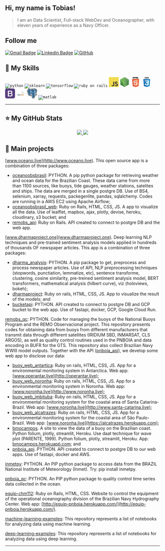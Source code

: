 ## Hi, my name is <strong>Tobias!</strong>

> I am an Data Scientist, Full-stack WebDev and Oceanographer, with eleven years of experience as a Navy Officer.

## Follow me
[![Gmail Badge](https://img.shields.io/badge/-tobias.ramalho.ferreira@gmail.com-c14438?style=flat-square&logo=Gmail&logoColor=white&link=mailto:tobias.ramalho.ferreira@gmail.com)](mailto:tobias.ramalho.ferreira@gmail.com)
[![Linkedin Badge](https://img.shields.io/badge/-soutobias-blue?style=flat-square&logo=Linkedin&logoColor=white&link=https://www.linkedin.com/in/soutobias/)](https://www.linkedin.com/in/soutobias/)
[![GitHub](https://img.shields.io/badge/-GitHub-181717?style=flat-square&logo=github&logoColor=white&link=https://github.com/soutobias)](https://github.com/soutobias)

## 🚀 My Skills

<code><img height="32" src="https://upload.wikimedia.org/wikipedia/commons/thumb/c/c3/Python-logo-notext.svg/768px-Python-logo-notext.svg.png" alt="python"/></code>
<code><img height="32" src="https://upload.wikimedia.org/wikipedia/commons/thumb/0/05/Scikit_learn_logo_small.svg/1280px-Scikit_learn_logo_small.svg.png" alt="sklearn"/></code>
<code><img height="32" src="https://upload.wikimedia.org/wikipedia/commons/thumb/2/2d/Tensorflow_logo.svg/1200px-Tensorflow_logo.svg.png" alt="tensorflow"/></code>
<code><img height="32" src="https://upload.wikimedia.org/wikipedia/commons/1/16/Ruby_on_Rails-logo.png" alt="ruby on rails"/></code>
<code><img height="32" src="https://raw.githubusercontent.com/github/explore/80688e429a7d4ef2fca1e82350fe8e3517d3494d/topics/javascript/javascript.png" alt="Javascript"/></code>
<code><img height="32" src="https://raw.githubusercontent.com/github/explore/80688e429a7d4ef2fca1e82350fe8e3517d3494d/topics/nodejs/nodejs.png" alt="Nodejs"/></code>
<code><img height="32" src="https://raw.githubusercontent.com/github/explore/80688e429a7d4ef2fca1e82350fe8e3517d3494d/topics/html/html.png" alt="HTML5"/></code>
<code><img height="32" src="https://raw.githubusercontent.com/github/explore/80688e429a7d4ef2fca1e82350fe8e3517d3494d/topics/css/css.png" alt="CSS"/></code>
<code><img height="32" src="https://raw.githubusercontent.com/github/explore/80688e429a7d4ef2fca1e82350fe8e3517d3494d/topics/bootstrap/bootstrap.png" alt="Bootstrap"/></code>
<code><img height="32" src="https://raw.githubusercontent.com/github/explore/80688e429a7d4ef2fca1e82350fe8e3517d3494d/topics/mysql/mysql.png" alt="MySQL"/></code>
<code><img height="32" src="https://raw.githubusercontent.com/github/explore/80688e429a7d4ef2fca1e82350fe8e3517d3494d/topics/postgresql/postgresql.png" alt="PostegreSQL"/></code>
<code><img height="32" src="https://upload.wikimedia.org/wikipedia/commons/2/21/Matlab_Logo.png" alt="matlab"/></code>

---

## ⭐ My GitHub Stats

<p align="center">
<a href="https://github.com/soutobias">
  <img height="180em" src="https://github-readme-stats-eight-theta.vercel.app/api?username=soutobias&show_icon  s=true&theme=algolia&include_all_commits=true&count_private=true"/>
  <img height="180em" src="https://github-readme-stats-eight-theta.vercel.app/api/top-langs/?username=soutobias&layout=compact&langs_count=8&theme=algolia"/>
</a>
</p>



## 🔭 Main projects
[www.oceano.live](http://www.oceano.live). This open source app is a combination of three packages:
- [oceanoobsbrasil](https://github.com/soutobias/oceanoobsbrasil): PYTHON. A pip python package for retrieving weather and ocean data for the Brazilian Coast. These data came from more than 1100 sources, like buoys, tide gauges, weather stations, satelites and ships. The data are merged in a single postgre DB. Use of BS4, selenium, xarray, requests, packegenlite, pandas, sqlalchemy. Codes are running in a AWS EC2 using Apache Airflow;
- [oceanoobsbrasil_web](https://github.com/soutobias/oceanoobsbrasil_web): Ruby on Rails, HTML, CSS, JS. A app to visualize all the data. Use of lealflet, mapbox, ajax, plotly, devise, heroku, cloudinary, s3 bucket; and
- [remobs_api](https://github.com/soutobias/remobs_api): Ruby on Rails. API created to connect to postgre DB and the web app.

[www.dharmaproject.one](www.dharmaproject.one). Deep learning NLP techniques and pre-trained sentiment analysis models applied in hundreds of thousands OF newspaper articles. This app is a combination of three packages:
- [dharma_analysis](https://github.com/soutobias/dharma_analysis): PYTHON. A pip package to get, preprocess and process newspaper articles. Use of API, NLP preprocessing techniques (stopwords, punctiation, lemmatize, etc), sentence transforme, clustering, cosine similarity, pre-treined sentiment analysis model, BERT transformers, mathematical analysis (hilbert curve), viz (holoviews, bokeh);
- [dharmaproject](https://github.com/soutobias/dharmaproject): Ruby on rails, HTML, CSS, JS. App to visualize the result of the models; and
- [bucketapi](https://github.com/soutobias/bucketapi): PYTHON. API created to connect to postgre DB and GCP bucket to the web app. Use of fastapi, docker, GCP, Google Cloud Run.

[remobs_qc](https://github.com/soutobias/remobs_qc): PYTHON. Code for managing the buoys of the National Buoys Program and the REMO Observacional project. This repository presents codes for obtaining data from buoys from different manufacturers that transmit data through different satellites (IRIDIUM SBD, INMARSAT, CLS ARGOS), as well as quality control routines used in the PNBOIA and data encoding in BUFR for the GTS. This repository also collect Brazilian Navy WWIII model outputs. Together with the API ([pnboia_api](https://github.com/pnboia-brasil/pnboia_api)), we develop some web app to disclose our data:
- [buoy_web_antartica](https://github.com/pnboia-brasil/buoy_web_antartica): Ruby on rails, HTML, CSS, JS. App for a environmental monitoring system in Antarctica. Web app: [www.operantar.live](http://operantar.live);
- [buoy_web_noronha](https://github.com/pnboia-brasil/buoy_web_noronha): Ruby on rails, HTML, CSS, JS. App for a environmental monitoring system in Noronha. Web app: [www.noronha.live](http://www.noronha.live);
- [buoy_web_imbituba](https://github.com/pnboia-brasil/buoy_web_imbituba): Ruby on rails, HTML, CSS, JS. App for a environmental monitoring system for the coastal area of Santa Catarina-Brazil. Web app: [www.noronha.live](http://www.santa-catarina.live);
- [buoy_web_alcatrazes](https://github.com/pnboia-brasil/buoy_web_alcatrazes): Ruby on rails, HTML, CSS, JS. App for a environmental monitoring system for the coastal area of São Paulo-Brazil. Web app: [www.noronha.live](https://alcatrazes.herokuapp.com);
- [bmocampos](https://github.com/soutobias/bmosantos). A site to view the data of a buoy on the Brazilian coast. Python folium, plotly, streamlit, Heroku. Use daat technique for wave plot (PARENTE, 1999). Python folium, plotly, streamlit, Heroku. App: [bmocampos.herokuapṕ.com](bmocampos.herokuapṕ.com); and
- [pnboia_api](https://github.com/pnboia-brasil/pnboia_api). PYTHON. API created to connect to postgre DB to our web apps. Use of fastapi, docker and AWS.

[inmetpy](https://github.com/soutobias/inmetpy): PYTHON.  An PIP python package to access data from the BRAZIL National Institute of Meteorology (Inmet). Try: pip install inmetpy.

[pnboia_qc](https://github.com/PNBOIA-Brasil/pnboia_qc): PYTHON.  An PIP python package to quality control time series data collected in the ocean.

[equip-chm112](https://github.com/soutobias/equip-chm112): Ruby on Rails, HTML, CSS. Website to control the equipment of the operational oceanography division of the Brazilian Navy Hydrography Center. Web app: [http://equip-pnboia.herokuapp.com/](http://equip-pnboia.herokuapp.com/).

[machine-learning-examples](https://github.com/soutobias/machine-learning-examples): This repository represents a list of notebooks for analyzing data using machine learning.

[deep-learning-examples](https://github.com/soutobias/deep-learning-examples): This repository represents a list of notebooks for analyzing data using deep learning.

----
